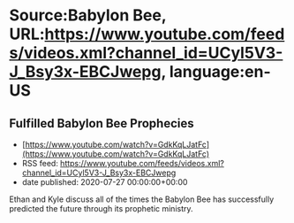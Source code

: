 # Source:Babylon Bee, URL:https://www.youtube.com/feeds/videos.xml?channel_id=UCyl5V3-J_Bsy3x-EBCJwepg, language:en-US

## Fulfilled Babylon Bee Prophecies
 - [https://www.youtube.com/watch?v=GdkKqLJatFc](https://www.youtube.com/watch?v=GdkKqLJatFc)
 - RSS feed: https://www.youtube.com/feeds/videos.xml?channel_id=UCyl5V3-J_Bsy3x-EBCJwepg
 - date published: 2020-07-27 00:00:00+00:00

Ethan and Kyle discuss all of the times the Babylon Bee has successfully predicted the future through its prophetic ministry.

